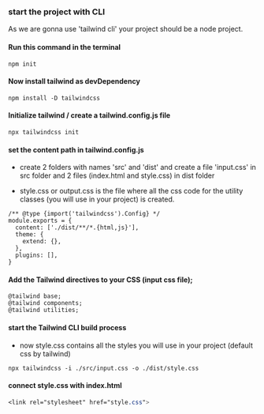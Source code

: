 
### start the project with CLI

As we are gonna use 'tailwind cli' your project should be a node project.

#### Run this command in the terminal

```
npm init
```

#### Now install tailwind as devDependency

```
npm install -D tailwindcss
```



#### Initialize tailwind / create a tailwind.config.js file

```
npx tailwindcss init
```






#### set the content path in tailwind.config.js

- create 2 folders with names 'src' and 'dist' and create a file 'input.css' in src folder and 2 files (index.html and style.css) in dist folder

- style.css or output.css is the file where all the css code for the utility classes (you will use in your project) is created.

``` 
/** @type {import('tailwindcss').Config} */
module.exports = {
  content: ['./dist/**/*.{html,js}'],
  theme: {
    extend: {},
  },
  plugins: [],
}
```




#### Add the Tailwind directives to your CSS (input css file);

```
@tailwind base;
@tailwind components;
@tailwind utilities;
```



#### start the Tailwind CLI build process

- now style.css contains all the styles you will use in your project (default css by tailwind)

```
npx tailwindcss -i ./src/input.css -o ./dist/style.css
```

#### connect style.css with index.html

``` CSS
<link rel="stylesheet" href="style.css">
```





